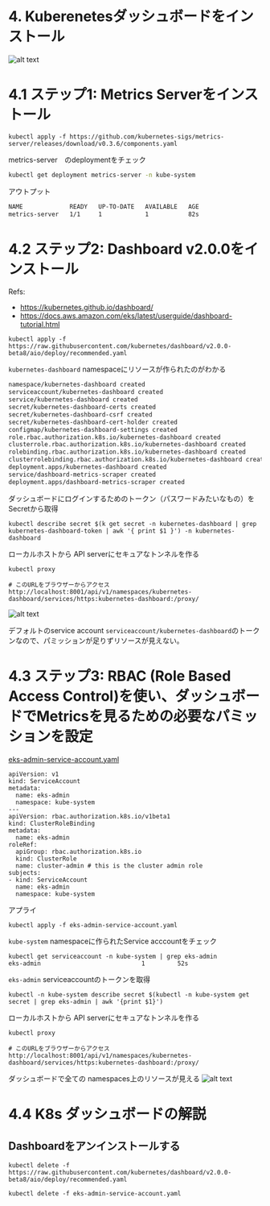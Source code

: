 # 4. Kuberenetesダッシュボードをインストール
![alt text](../imgs/k8s_dashboard_admin_permission.png "K8s Architecture")

# 4.1 ステップ1: Metrics Serverをインストール
```
kubectl apply -f https://github.com/kubernetes-sigs/metrics-server/releases/download/v0.3.6/components.yaml
```

metrics-server　のdeploymentをチェック
```bash
kubectl get deployment metrics-server -n kube-system
```

アウトプット
```bash
NAME             READY   UP-TO-DATE   AVAILABLE   AGE
metrics-server   1/1     1            1           82s
```

# 4.2 ステップ2: Dashboard v2.0.0をインストール
Refs: 
- https://kubernetes.github.io/dashboard/
- https://docs.aws.amazon.com/eks/latest/userguide/dashboard-tutorial.html

```
kubectl apply -f https://raw.githubusercontent.com/kubernetes/dashboard/v2.0.0-beta8/aio/deploy/recommended.yaml
```

`kubernetes-dashboard` namespaceにリソースが作られたのがわかる
```bash
namespace/kubernetes-dashboard created
serviceaccount/kubernetes-dashboard created
service/kubernetes-dashboard created
secret/kubernetes-dashboard-certs created
secret/kubernetes-dashboard-csrf created
secret/kubernetes-dashboard-cert-holder created
configmap/kubernetes-dashboard-settings created
role.rbac.authorization.k8s.io/kubernetes-dashboard created
clusterrole.rbac.authorization.k8s.io/kubernetes-dashboard created
rolebinding.rbac.authorization.k8s.io/kubernetes-dashboard created
clusterrolebinding.rbac.authorization.k8s.io/kubernetes-dashboard created
deployment.apps/kubernetes-dashboard created
service/dashboard-metrics-scraper created
deployment.apps/dashboard-metrics-scraper created
```

ダッシュボードにログインするためのトークン（パスワードみたいなもの）をSecretから取得
```
kubectl describe secret $(k get secret -n kubernetes-dashboard | grep kubernetes-dashboard-token | awk '{ print $1 }') -n kubernetes-dashboard
```

ローカルホストから API serverにセキュアなトンネルを作る
```
kubectl proxy

# このURLをブラウザーからアクセス
http://localhost:8001/api/v1/namespaces/kubernetes-dashboard/services/https:kubernetes-dashboard:/proxy/
```

![alt text](../imgs/k8s_dashboard_without_permission.png "K8s Architecture")

デフォルトのservice account `serviceaccount/kubernetes-dashboard`のトークンなので、パミッションが足りずリソースが見えない。

# 4.3 ステップ3: RBAC (Role Based Access Control)を使い、ダッシュボードでMetricsを見るための必要なパミッションを設定

[eks-admin-service-account.yaml](eks-admin-service-account.yaml)
```
apiVersion: v1
kind: ServiceAccount
metadata:
  name: eks-admin
  namespace: kube-system
---
apiVersion: rbac.authorization.k8s.io/v1beta1
kind: ClusterRoleBinding
metadata:
  name: eks-admin
roleRef:
  apiGroup: rbac.authorization.k8s.io
  kind: ClusterRole
  name: cluster-admin # this is the cluster admin role
subjects:
- kind: ServiceAccount
  name: eks-admin
  namespace: kube-system
```

アプライ
```
kubectl apply -f eks-admin-service-account.yaml
```

`kube-system` namespaceに作られたService acccountをチェック
```
kubectl get serviceaccount -n kube-system | grep eks-admin
eks-admin                            1         52s
```

`eks-admin` serviceaccountのトークンを取得
```
kubectl -n kube-system describe secret $(kubectl -n kube-system get secret | grep eks-admin | awk '{print $1}')
```

ローカルホストから API serverにセキュアなトンネルを作る
```
kubectl proxy

# このURLをブラウザーからアクセス
http://localhost:8001/api/v1/namespaces/kubernetes-dashboard/services/https:kubernetes-dashboard:/proxy/
```

ダッシュボードで全ての namespaces上のリソースが見える
![alt text](../imgs/k8s_dashboard_admin_permission.png "K8s Architecture")


# 4.4 K8s ダッシュボードの解説


## Dashboardをアンインストールする
```
kubectl delete -f https://raw.githubusercontent.com/kubernetes/dashboard/v2.0.0-beta8/aio/deploy/recommended.yaml

kubectl delete -f eks-admin-service-account.yaml
```